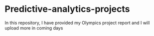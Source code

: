# Predictive-analytics-projects
In this repository, I have provided my Olympics project report and I will upload more in coming days
